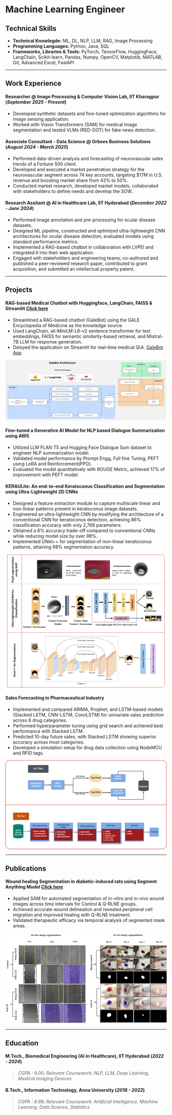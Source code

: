 # Machine Learning Engineer

## Technical Skills
- **Technical Knowlegde:** ML, DL, NLP, LLM, RAG, Image Processing
- **Programming Languages:**  Python, Java, SQL
- **Frameworks, Libraries & Tools:** PyTorch, TensorFlow, HuggingFace, LangChain, Scikit-learn, Pandas, Numpy, OpenCV, Matplotib, MATLAB, Git, Advanced Excel, FastAPI

____________________________________________________________________________________________________________________________________________________________________

## Work Experience
#### **Researcher @ Image Processing & Computer Vision Lab, IIT Kharagpur** (_September 2025 - Present_)
- Developed synthetic datasets and fine-tuned optimization algorithms for image sensing application.
- Worked with Vision Transformers (SAM) for medical image segmentation and tested VLMs (RED-DOT) for fake news detection.

#### **Associate Consultant - Data Science @ Orbees Business Solutions** (_August 2024 - March 2025_)
- Performed data-driven analysis and forecasting of neurovascular sales trends of a Fortune 500 client.
- Developed and executed a market penetration strategy for the neurovascular segment across 74 key accounts, targeting $17M in U.S. revenue and boosting market share from 43% to 50%.
- Conducted market research, developed market models, collaborated with stakeholders to define needs and develop the SOW.

#### **Research Assitant @ AI in Healthcare Lab, IIT Hyderabad** (_December 2022 - June 2024_)
- Performed image annotation and pre-processing for ocular disease datasets.
- Designed ML pipeline, constructed and optimized ultra-lightweight CNN architectures for ocular disease detection; evaluated models using standard performance metrics.
- Implemented a RAG-based chatbot in collaboration with LVPEI and integrated it into their web application.
- Engaged with stakeholders and engineering teams; co-authored and published a peer-reviewed research paper, contributed to grant acquisition, and submitted an intellectual property patent.

____________________________________________________________________________________________________________________________________________________________________

## Projects

#### **RAG-based Medical Chatbot with Huggingface, LangChain, FAISS & Streamlit** [Click here](https://github.com/divyadarshini11/medical-bot)
- Streamlined a RAG-based chatbot (GaleBot) using the GALE Encyclopedia of Medicine as the knowledge source.
- Used LangChain, all-MiniLM-L6-v2 sentence transformer for text embeddings, FAISS for semantic similarity-based retrieval, and Mistral-7B LLM  for response generation.
- Deloyed the application on Streamlit for real-time medical Q\A. [GaleBot App](https://medical-bot-kosgq4nqutwueyeey6mlbj.streamlit.app/)

![GaleBot](assets/image/Flowchart.jpg)

#### **Fine-tuned a Generative AI Model for NLP based Dialogue Summarization using AWS**
- Utilized LLM FLAN T5 and Hugging Face Dialogue Sum dataset to engineer NLP summarization model.
- Validated model performance by Prompt Engg, Full fine Tuning, PEFT using LoRA and Reinforcement(PPO).
- Evaluated the model quantitatively with ROUGE Metric, achieved 17\% of improvement with PEFT model.

#### **KERAULite: An end-to-end Keratoconus Classification and Segmentation using Ultra-Lightweight 2D CNNs**
- Designed a feature extraction module to capture multiscale linear and non-linear patterns present in keratoconus image datasets.
- Engineered an ultra-lightweight CNN by modifying the architecture of a conventional CNN for keratoconus detection, achieving 86% classification accuracy with only 2,768 parameters.
- Obtained a 6% accuracy trade-off compared to conventional CNNs while reducing model size by over 98%.
- Implemented UNet++ for segmentation of non-linear keratoconus patterns, attaining 98% segmentation accuracy.


![KERAULite](assets/image/KERAULite_project.png)

#### **Sales Forecasting in Pharmaceutical Industry**
- Implemented and compared ARIMA, Prophet, and LSTM-based models (Stacked LSTM, CNN-LSTM, ConvLSTM) for univariate sales prediction across 8 drug categories.
- Performed hyperparameter tuning using grid search and achieved best performance with Stacked LSTM.
- Predicted 10-day future sales, with Stacked LSTM showing superior accuracy across most categories.
- Developed a simulation setup for drug data collection using NodeMCU and RFID tags.


![Sales Forecasting](assets/image/Sales_forecasting_project.png)

____________________________________________________________________________________________________________________________________________________________________

## Publications
#### **Wound healing Segmentation in diabetic-induced rats using Segment Anything Model** [Click here](https://advanced.onlinelibrary.wiley.com/doi/10.1002/adtp.202300345)
- Applied SAM for automated segmentation of in-vitro and in-vivo wound images across time intervals for Control & Q-RLNE groups.
- Achieved accurate wound delineation and revealed peripheral cell migration and improved healing with Q-RLNE treatment.
- Validated therapeutic efficacy via temporal analysis of segmented mask areas.


![SAM project](assets/image/AI%20based%20image%20segmentation%20image.pptx%20(2).png)

____________________________________________________________________________________________________________________________________________________________________

## Education
#### **M.Tech., Biomedical Engineering (AI in Healthcare), IIT Hyderabad** (_2022 - 2024_)
> _CGPA : 9.00; Relevant Coursework: NLP, LLM, Deep Learning, Medical Imaging Devices_

#### **B.Tech., Information Technology, Anna University** (_2018 - 2022_)
> _CGPA : 8.99; Relevant Coursework: Artificial Intelligence, Machine Learning, Data Science, Statistics_
